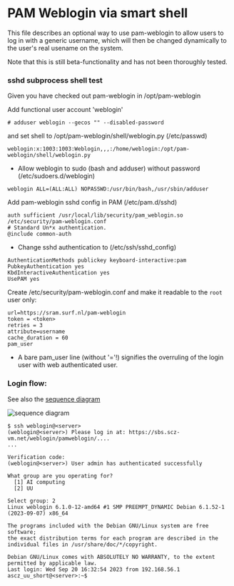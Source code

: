 # PAM Weblogin via smart shell
This file describes an optional way to use pam-weblogin to allow users to log in with a generic username, which will then be changed dynamically to the user's real usename on the system.

Note that this is still beta-functionality and has not been thoroughly tested.

### sshd subprocess shell test

Given you have checked out pam-weblogin in /opt/pam-weblogin

Add functional user account 'weblogin'
```
# adduser weblogin --gecos "" --disabled-password
```
and set shell to /opt/pam-weblogin/shell/weblogin.py (/etc/passwd)
```
weblogin:x:1003:1003:Weblogin,,,:/home/weblogin:/opt/pam-weblogin/shell/weblogin.py
```

- Allow weblogin to sudo (bash and adduser) without password (/etc/sudoers.d/weblogin)

```weblogin ALL=(ALL:ALL) NOPASSWD:/usr/bin/bash,/usr/sbin/adduser```

Add pam-weblogin sshd config in PAM (/etc/pam.d/sshd)
```
auth sufficient /usr/local/lib/security/pam_weblogin.so /etc/security/pam-weblogin.conf
# Standard Un*x authentication.
@include common-auth
```
- Change sshd authentication to (/etc/ssh/sshd_config)
```
AuthenticationMethods publickey keyboard-interactive:pam
PubkeyAuthentication yes
KbdInteractiveAuthentication yes
UsePAM yes
```

Create /etc/security/pam-weblogin.conf and make it readable to the ```root``` user only:
```
url=https://sram.surf.nl/pam-weblogin
token = <token>
retries = 3
attribute=username
cache_duration = 60
pam_user
```
- A bare pam_user line (without '='!) signifies the overruling of the login user with web authenticated user.

### Login flow:
See also the [sequence diagram](smart_shell.plantuml)

![sequence diagram](https://www.plantuml.com/plantuml/proxy?src=https://github.com/SURFscz/pam-weblogin/raw/main/shell/smart_shell.plantuml?v=3)


```
$ ssh weblogin@<server>
(weblogin@<server>) Please log in at: https://sbs.scz-vm.net/weblogin/pamweblogin/....
...

Verification code:
(weblogin@<server>) User admin has authenticated successfully

What group are you operating for?
  [1] AI computing
  [2] UU

Select group: 2
Linux weblogin 6.1.0-12-amd64 #1 SMP PREEMPT_DYNAMIC Debian 6.1.52-1 (2023-09-07) x86_64

The programs included with the Debian GNU/Linux system are free software;
the exact distribution terms for each program are described in the
individual files in /usr/share/doc/*/copyright.

Debian GNU/Linux comes with ABSOLUTELY NO WARRANTY, to the extent
permitted by applicable law.
Last login: Wed Sep 20 16:32:54 2023 from 192.168.56.1
ascz_uu_short@<server>:~$
```
